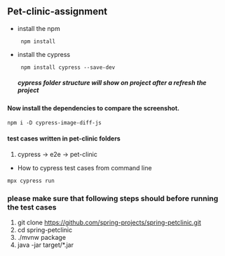 ## Pet-clinic-assignment
* install the npm 
    ```
     npm install
    ```
* install the cypress
    ```
     npm install cypress --save-dev 
    ```
  ##### cypress folder structure will show on project after a refresh the project 

#### Now install the dependencies to compare the screenshot.
  ```
  npm i -D cypress-image-diff-js
  ```
#### test cases written in pet-clinic folders
1. cypress -> e2e -> pet-clinic

* How to cypress test cases from command line
```
mpx cypress run 
```

### please make sure that following steps should before running the test cases
1. git clone https://github.com/spring-projects/spring-petclinic.git
1. cd spring-petclinic
1. ./mvnw package
1. java -jar target/*.jar


